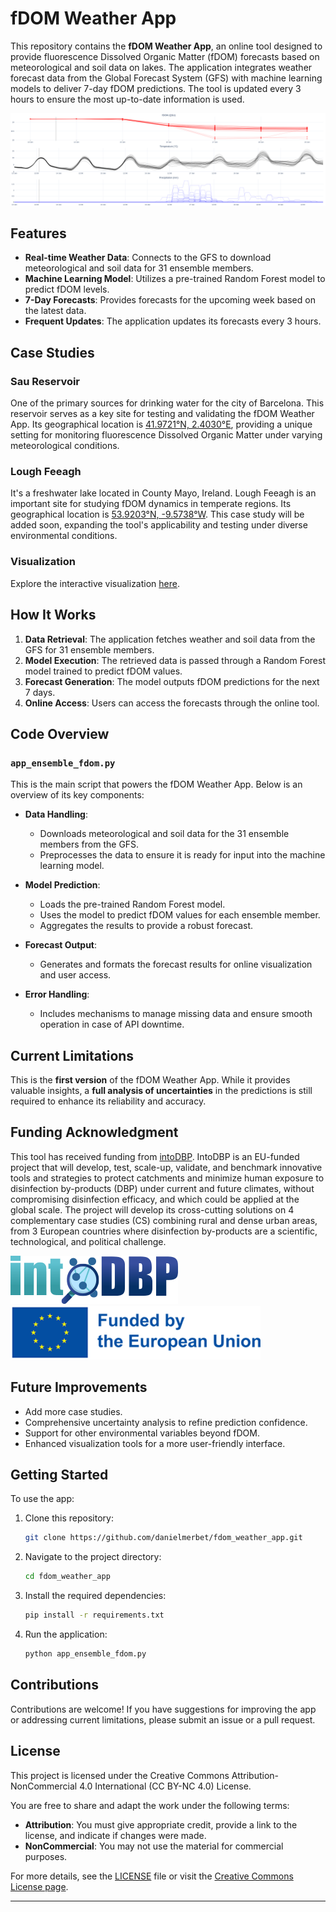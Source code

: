 # fDOM Weather App

This repository contains the **fDOM Weather App**, an online tool designed to provide fluorescence Dissolved Organic Matter (fDOM) forecasts based on meteorological and soil data on lakes. The application integrates weather forecast data from the Global Forecast System (GFS) with machine learning models to deliver 7-day fDOM predictions. The tool is updated every 3 hours to ensure the most up-to-date information is used.

![example](./images/example.png)

## Features

- **Real-time Weather Data**: Connects to the GFS to download meteorological and soil data for 31 ensemble members.
- **Machine Learning Model**: Utilizes a pre-trained Random Forest model to predict fDOM levels.
- **7-Day Forecasts**: Provides forecasts for the upcoming week based on the latest data.
- **Frequent Updates**: The application updates its forecasts every 3 hours.

## Case Studies

### Sau Reservoir

One of the primary sources for drinking water for the city of Barcelona. This reservoir serves as a key site for testing and validating the fDOM Weather App. Its geographical location is [41.9721°N, 2.4030°E](https://www.google.com/maps?q=41.9721,2.4030 "target=_blank"), providing a unique setting for monitoring fluorescence Dissolved Organic Matter under varying meteorological conditions.

### Lough Feeagh

It's a freshwater lake located in County Mayo, Ireland. Lough Feeagh is an important site for studying fDOM dynamics in temperate regions. Its geographical location is [53.9203°N, -9.5738°W](https://www.google.com/maps?q=53.9203,-9.5738 "target=_blank"). This case study will be added soon, expanding the tool's applicability and testing under diverse environmental conditions.

### Visualization

Explore the interactive visualization [here](https://danielmerbet.github.io/fdom_weather_app/static/plot.html).

## How It Works

1. **Data Retrieval**: The application fetches weather and soil data from the GFS for 31 ensemble members.
2. **Model Execution**: The retrieved data is passed through a Random Forest model trained to predict fDOM values.
3. **Forecast Generation**: The model outputs fDOM predictions for the next 7 days.
4. **Online Access**: Users can access the forecasts through the online tool. 

## Code Overview

### `app_ensemble_fdom.py`

This is the main script that powers the fDOM Weather App. Below is an overview of its key components:

- **Data Handling**:
  - Downloads meteorological and soil data for the 31 ensemble members from the GFS.
  - Preprocesses the data to ensure it is ready for input into the machine learning model.

- **Model Prediction**:
  - Loads the pre-trained Random Forest model.
  - Uses the model to predict fDOM values for each ensemble member.
  - Aggregates the results to provide a robust forecast.

- **Forecast Output**:
  - Generates and formats the forecast results for online visualization and user access.

- **Error Handling**:
  - Includes mechanisms to manage missing data and ensure smooth operation in case of API downtime.

## Current Limitations

This is the **first version** of the fDOM Weather App. While it provides valuable insights, a **full analysis of uncertainties** in the predictions is still required to enhance its reliability and accuracy.

## Funding Acknowledgment

This tool has received funding from [intoDBP](https://intodbp.eu/ "target=_blank"). IntoDBP is an EU-funded project that will develop, test, scale-up, validate, and benchmark innovative tools and strategies to protect catchments and minimize human exposure to disinfection by-products (DBP) under current and future climates, without compromising disinfection efficacy, and which could be applied at the global scale. The project will develop its cross-cutting solutions on 4 complementary case studies (CS) combining rural and dense urban areas, from 3 European countries where disinfection by-products are a scientific, technological, and political challenge.

![intoDBP](./images/intodbp.png)
![eu](./images/eu.png)

## Future Improvements

- Add more case studies.
- Comprehensive uncertainty analysis to refine prediction confidence.
- Support for other environmental variables beyond fDOM.
- Enhanced visualization tools for a more user-friendly interface.


## Getting Started

To use the app:

1. Clone this repository:
   ```bash
   git clone https://github.com/danielmerbet/fdom_weather_app.git
   ```
2. Navigate to the project directory:
   ```bash
   cd fdom_weather_app
   ```
3. Install the required dependencies:
   ```bash
   pip install -r requirements.txt
   ```
4. Run the application:
   ```bash
   python app_ensemble_fdom.py
   ```

## Contributions

Contributions are welcome! If you have suggestions for improving the app or addressing current limitations, please submit an issue or a pull request.

## License

This project is licensed under the Creative Commons Attribution-NonCommercial 4.0 International (CC BY-NC 4.0) License. 

You are free to share and adapt the work under the following terms:
- **Attribution**: You must give appropriate credit, provide a link to the license, and indicate if changes were made.
- **NonCommercial**: You may not use the material for commercial purposes.

For more details, see the [LICENSE](LICENSE) file or visit the [Creative Commons License page](https://creativecommons.org/licenses/by-nc/4.0/).

---

